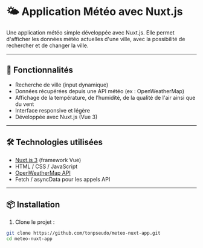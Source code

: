 ﻿# 🌤️ Application Météo avec Nuxt.js

Une application météo simple développée avec Nuxt.js. Elle permet d'afficher les données météo actuelles d'une ville, avec la possibilité de rechercher et de changer la ville.

---

## 🚀 Fonctionnalités

- Recherche de ville (input dynamique)
- Données récupérées depuis une API météo (ex : OpenWeatherMap)
- Affichage de la température, de l’humidité, de la qualité de l'air ainsi que du vent
- Interface responsive et légère
- Développée avec Nuxt.js (Vue 3)

---

## 🛠️ Technologies utilisées

- [Nuxt.js 3](https://nuxt.com/) (framework Vue)
- HTML / CSS / JavaScript
- [OpenWeatherMap API](https://openweathermap.org/api)
- Fetch / asyncData pour les appels API

---

## 📦 Installation

1. Clone le projet :
```bash
git clone https://github.com/tonpseudo/meteo-nuxt-app.git
cd meteo-nuxt-app
